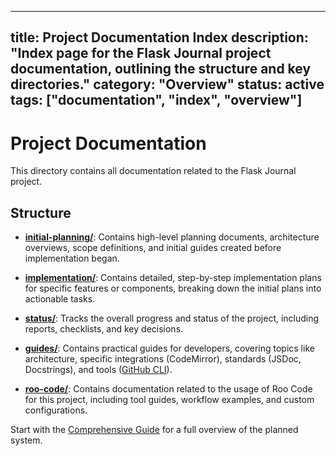 ***

title: Project Documentation Index
description: "Index page for the Flask Journal project documentation, outlining the structure and key directories."
category: "Overview"
status: active
tags: \["documentation", "index", "overview"]
---------------------------------------------

# Project Documentation

This directory contains all documentation related to the Flask Journal project.

## Structure

- **[initial-planning/](./initial-planning/)**: Contains high-level planning documents, architecture overviews, scope definitions, and initial guides created before implementation began.

- **[implementation/](./implementation/)**: Contains detailed, step-by-step implementation plans for specific features or components, breaking down the initial plans into actionable tasks.

- **[status/](./status/)**: Tracks the overall progress and status of the project, including reports, checklists, and key decisions.

- **[guides/](./guides/)**: Contains practical guides for developers, covering topics like architecture, specific integrations (CodeMirror), standards (JSDoc, Docstrings), and tools ([GitHub CLI](./guides/gh-cli.md)).

- **[roo-code/](./roo-code/)**: Contains documentation related to the usage of Roo Code for this project, including tool guides, workflow examples, and custom configurations.

Start with the [Comprehensive Guide](./initial-planning/comprehensive-guide-personal.md) for a full overview of the planned system.
